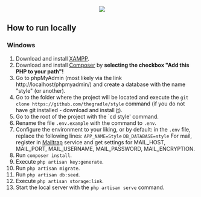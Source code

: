 <p align="center"><img src="https://i.imgur.com/iVMMY78.png"></p>

## How to run locally

### Windows

1. Download and install <a href="https://www.apachefriends.org/index.html" target="_blank">XAMPP</a>.
2. Download and install <a href="https://getcomposer.org/download/" target="_blank">Composer</a> by **selecting the checkbox "Add this PHP to your path"!**
3. Go to phpMyAdmin (most likely via the link http://localhost/phpmyadmin/) and create a database with the name "style" (or another).
4. Go to the folder where the project will be located and execute the `git clone https://github.com/thegradle/style` command (if you do not have git installed - download and install <a href="https://git- scm.com/downloads" target="_blank">it</a>).
5. Go to the root of the project with the `cd style' command.
6. Rename the file `.env.example` with the command to `.env`.
7. Configure the environment to your liking, or by default: in the `.env` file, replace the following lines:
   `APP_NAME=Style`
   `DB_DATABASE=style`
   For mail, register in <a href="https://mailtrap.io/" target="_blank">Mailtrap</a> service and get settings for MAIL_HOST, MAIL_PORT, MAIL_USERNAME, MAIL_PASSWORD, MAIL_ENCRYPTION.
8. Run `composer install`.
9. Execute `php artisan key:generate`.
10. Run `php artisan migrate`.
11. Run `php artisan db:seed`.
12. Execute `php artisan storage:link`.
13. Start the local server with the `php artisan serve` command.
